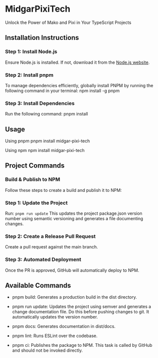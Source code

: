# MidgarPixiTech

Unlock the Power of Mako and Pixi in Your TypeScript Projects

## Installation Instructions

### Step 1: Install Node.js

Ensure Node.js is installed. If not, download it from the [Node.js website](https://nodejs.org/).

### Step 2: Install pnpm

To manage dependencies efficiently, globally install PNPM by running the following command in your terminal:
npm install -g pnpm

### Step 3: Install Dependencies

Run the following command:
pnpm install

## Usage

Using pnpm
pnpm install midgar-pixi-tech

Using npm
npm install midgar-pixi-tech

## Project Commands

### Build & Publish to NPM

Follow these steps to create a build and publish it to NPM:

### Step 1: Update the Project

Run: `pnpm run update`
This updates the project package.json version number using semantic versioning and generates a file documenting changes.

### Step 2: Create a Release Pull Request

Create a pull request against the main branch.

### Step 3: Automated Deployment

Once the PR is approved, GitHub will automatically deploy to NPM.

## Available Commands

- pnpm build:
  Generates a production build in the dist directory.

- pnpm run update:
  Updates the project using semver and generates a change documentation file. Do this before pushing changes to git. It automatically updates the version number.

- pnpm docs:
  Generates documentation in dist/docs.

- pnpm lint:
  Runs ESLint over the codebase.

- pnpm ci:
  Publishes the package to NPM. This task is called by GitHub and should not be invoked directly.
